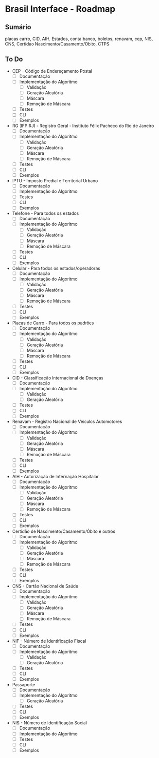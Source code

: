 # Brasil Interface - Roadmap

## Sumário

placas carro, CID, AIH, Estados, conta banco, boletos, renavam, cep, NIS, CNS, Certidao Nascimento/Casamento/Obito, CTPS

## To Do

- CEP - Código de Endereçamento Postal
  - [ ] Documentação
  - [ ] Implementação do Algoritmo
    - [ ] Validação
    - [ ] Geração Aleatória
    - [ ] Máscara
    - [ ] Remoção de Máscara
  - [ ] Testes
  - [ ] CLI
  - [ ] Exemplos
- RG (IFP RJ) - Registro Geral - Instituto Félix Pacheco do Rio de Janeiro
  - [ ] Documentação
  - [ ] Implementação do Algoritmo
    - [ ] Validação
    - [ ] Geração Aleatória
    - [ ] Máscara
    - [ ] Remoção de Máscara
  - [ ] Testes
  - [ ] CLI
  - [ ] Exemplos
- IPTU - Imposto Predial e Territorial Urbano
  - [ ] Documentação
  - [ ] Implementação do Algoritmo
  - [ ] Testes
  - [ ] CLI
  - [ ] Exemplos
- Telefone - Para todos os estados
  - [ ] Documentação
  - [ ] Implementação do Algoritmo
    - [ ] Validação
    - [ ] Geração Aleatória
    - [ ] Máscara
    - [ ] Remoção de Máscara
  - [ ] Testes
  - [ ] CLI
  - [ ] Exemplos
- Celular - Para todos os estados/operadoras
  - [ ] Documentação
  - [ ] Implementação do Algoritmo
    - [ ] Validação
    - [ ] Geração Aleatória
    - [ ] Máscara
    - [ ] Remoção de Máscara
  - [ ] Testes
  - [ ] CLI
  - [ ] Exemplos
- Placas de Carro - Para todos os padrões
  - [ ] Documentação
  - [ ] Implementação do Algoritmo
    - [ ] Validação
    - [ ] Geração Aleatória
    - [ ] Máscara
    - [ ] Remoção de Máscara
  - [ ] Testes
  - [ ] CLI
  - [ ] Exemplos
- CID - Classificação Internacional de Doenças
  - [ ] Documentação
  - [ ] Implementação do Algoritmo
    - [ ] Validação
    - [ ] Geração Aleatória
  - [ ] Testes
  - [ ] CLI
  - [ ] Exemplos
- Renavam - Registro Nacional de Veículos Automotores
  - [ ] Documentação
  - [ ] Implementação do Algoritmo
    - [ ] Validação
    - [ ] Geração Aleatória
    - [ ] Máscara
    - [ ] Remoção de Máscara
  - [ ] Testes
  - [ ] CLI
  - [ ] Exemplos
- AIH - Autorização de Internação Hospitalar
  - [ ] Documentação
  - [ ] Implementação do Algoritmo
    - [ ] Validação
    - [ ] Geração Aleatória
    - [ ] Máscara
    - [ ] Remoção de Máscara
  - [ ] Testes
  - [ ] CLI
  - [ ] Exemplos
- Certidão de Nascimento/Casamento/Óbito e outros
  - [ ] Documentação
  - [ ] Implementação do Algoritmo
    - [ ] Validação
    - [ ] Geração Aleatória
    - [ ] Máscara
    - [ ] Remoção de Máscara
  - [ ] Testes
  - [ ] CLI
  - [ ] Exemplos
- CNS - Cartão Nacional de Saúde
  - [ ] Documentação
  - [ ] Implementação do Algoritmo
    - [ ] Validação
    - [ ] Geração Aleatória
    - [ ] Máscara
    - [ ] Remoção de Máscara
  - [ ] Testes
  - [ ] CLI
  - [ ] Exemplos
- NIF - Número de Identificação Fiscal
  - [ ] Documentação
  - [ ] Implementação do Algoritmo
    - [ ] Validação
    - [ ] Geração Aleatória
  - [ ] Testes
  - [ ] CLI
  - [ ] Exemplos
- Passaporte
  - [ ] Documentação
  - [ ] Implementação do Algoritmo
    - [ ] Geração Aleatória
  - [ ] Testes
  - [ ] CLI
  - [ ] Exemplos
- NIS - Número de Identificação Social
  - [ ] Documentação
  - [ ] Implementação do Algoritmo
  - [ ] Testes
  - [ ] CLI
  - [ ] Exemplos
